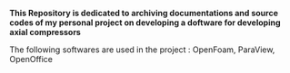 **This Repository is dedicated to archiving documentations and source codes of my personal project on developing a doftware for developing axial compressors**

The following softwares are used in the project : OpenFoam, ParaView, OpenOffice
